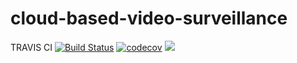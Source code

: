 # cloud-based-video-surveillance

TRAVIS CI [![Build Status](https://travis-ci.com/astor-protect/cloud-based-video-surveillance.svg?token=ZyD4kQuJdYYqcqX5PB3s&branch=master)](https://travis-ci.com/astor-protect/cloud-based-video-surveillance) 
[![codecov](https://codecov.io/gh/astor-protect/cloud-based-video-surveillance/branch/master/graph/badge.svg?token=zYPK1SLGjP)](https://codecov.io/gh/astor-protect/cloud-based-video-surveillance)
[![](https://img.shields.io/docker/pulls/astorprotect/cloud-based-video-surveillance.svg)](https://cloud.docker.com/u/astorprotect/repository/docker/astorprotect/cloud-based-video-surveillance)
